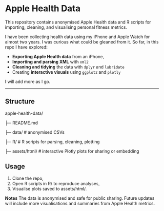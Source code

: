 # Apple Health Data

This repository contains anonymised Apple Health data and R scripts for importing, cleaning, and visualising personal fitness metrics.  

I have been collecting health data using my iPhone and Apple Watch for almost two years. I was curious what could be gleaned from it. So far, in this repo I have explored: 

- **Exporting Apple Health data** from an iPhone,
- **Importing and parsing XML** with `xml2`  
- **Cleaning and tidying** the data with `dplyr` and `lubridate`  
- Creating **interactive visuals** using `ggplot2` and `plotly`  

I will add more as I go.

---

## Structure

apple-health-data/

├─ README.md

├─ data/ # anonymised CSVs

├─ R/ # R scripts for parsing, cleaning, plotting

├─ assets/html/ # interactive Plotly plots for sharing or embedding


## Usage

1. Clone the repo,
2. Open R scripts in R/ to reproduce analyses,
3. Visualise plots saved to assets/html/.

**Notes**
The data is anonymised and safe for public sharing.
Future updates will include more visualisations and summaries from Apple Health metrics.

